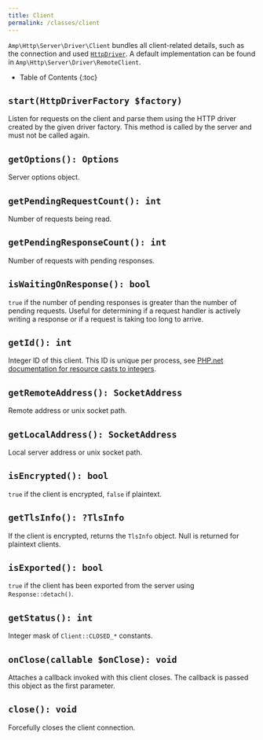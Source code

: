 ```yaml
---
title: Client
permalink: /classes/client
---
```

`Amp\Http\Server\Driver\Client` bundles all client-related details, such as the connection and used [`HttpDriver`](http-driver.md).
A default implementation can be found in `Amp\Http\Server\Driver\RemoteClient`.

* Table of Contents
{:toc}

## `start(HttpDriverFactory $factory)`

Listen for requests on the client and parse them using the HTTP driver created by the given driver factory. This method is called by the server and must not be called again.

## `getOptions(): Options`

Server options object.

## `getPendingRequestCount(): int`

Number of requests being read.

## `getPendingResponseCount(): int`

Number of requests with pending responses.

## `isWaitingOnResponse(): bool`

`true` if the number of pending responses is greater than the number of pending requests.
Useful for determining if a request handler is actively writing a response or if a request is taking too long to arrive.

## `getId(): int`

Integer ID of this client.
This ID is unique per process, see [PHP.net documentation for resource casts to integers](https://secure.php.net/manual/en/language.types.integer.php#language.types.integer.casting).

## `getRemoteAddress(): SocketAddress`

Remote address or unix socket path.

## `getLocalAddress(): SocketAddress`

Local server address or unix socket path.

## `isEncrypted(): bool`

`true` if the client is encrypted, `false` if plaintext.

## `getTlsInfo(): ?TlsInfo`

If the client is encrypted, returns the `TlsInfo` object. Null is returned for plaintext clients.

## `isExported(): bool`

`true` if the client has been exported from the server using `Response::detach()`.

## `getStatus(): int`

Integer mask of `Client::CLOSED_*` constants.

## `onClose(callable $onClose): void`

Attaches a callback invoked with this client closes.
The callback is passed this object as the first parameter.

## `close(): void`

Forcefully closes the client connection.
